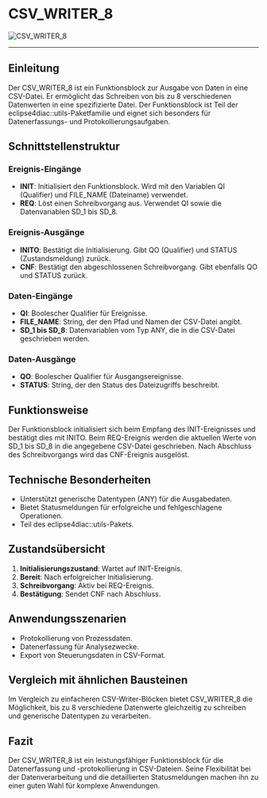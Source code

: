 # CSV_WRITER_8

![CSV_WRITER_8](https://github.com/user-attachments/assets/1bef9b69-8591-4f61-b6e1-2589d51844b3)

* * * * * * * * * *
## Einleitung
Der CSV_WRITER_8 ist ein Funktionsblock zur Ausgabe von Daten in eine CSV-Datei. Er ermöglicht das Schreiben von bis zu 8 verschiedenen Datenwerten in eine spezifizierte Datei. Der Funktionsblock ist Teil der eclipse4diac::utils-Paketfamilie und eignet sich besonders für Datenerfassungs- und Protokollierungsaufgaben.

## Schnittstellenstruktur
### **Ereignis-Eingänge**
- **INIT**: Initialisiert den Funktionsblock. Wird mit den Variablen QI (Qualifier) und FILE_NAME (Dateiname) verwendet.
- **REQ**: Löst einen Schreibvorgang aus. Verwendet QI sowie die Datenvariablen SD_1 bis SD_8.

### **Ereignis-Ausgänge**
- **INITO**: Bestätigt die Initialisierung. Gibt QO (Qualifier) und STATUS (Zustandsmeldung) zurück.
- **CNF**: Bestätigt den abgeschlossenen Schreibvorgang. Gibt ebenfalls QO und STATUS zurück.

### **Daten-Eingänge**
- **QI**: Boolescher Qualifier für Ereignisse.
- **FILE_NAME**: String, der den Pfad und Namen der CSV-Datei angibt.
- **SD_1 bis SD_8**: Datenvariablen vom Typ ANY, die in die CSV-Datei geschrieben werden.

### **Daten-Ausgänge**
- **QO**: Boolescher Qualifier für Ausgangsereignisse.
- **STATUS**: String, der den Status des Dateizugriffs beschreibt.

## Funktionsweise
Der Funktionsblock initialisiert sich beim Empfang des INIT-Ereignisses und bestätigt dies mit INITO. Beim REQ-Ereignis werden die aktuellen Werte von SD_1 bis SD_8 in die angegebene CSV-Datei geschrieben. Nach Abschluss des Schreibvorgangs wird das CNF-Ereignis ausgelöst.

## Technische Besonderheiten
- Unterstützt generische Datentypen (ANY) für die Ausgabedaten.
- Bietet Statusmeldungen für erfolgreiche und fehlgeschlagene Operationen.
- Teil des eclipse4diac::utils-Pakets.

## Zustandsübersicht
1. **Initialisierungszustand**: Wartet auf INIT-Ereignis.
2. **Bereit**: Nach erfolgreicher Initialisierung.
3. **Schreibvorgang**: Aktiv bei REQ-Ereignis.
4. **Bestätigung**: Sendet CNF nach Abschluss.

## Anwendungsszenarien
- Protokollierung von Prozessdaten.
- Datenerfassung für Analysezwecke.
- Export von Steuerungsdaten in CSV-Format.

## Vergleich mit ähnlichen Bausteinen
Im Vergleich zu einfacheren CSV-Writer-Blöcken bietet CSV_WRITER_8 die Möglichkeit, bis zu 8 verschiedene Datenwerte gleichzeitig zu schreiben und generische Datentypen zu verarbeiten.

## Fazit
Der CSV_WRITER_8 ist ein leistungsfähiger Funktionsblock für die Datenerfassung und -protokollierung in CSV-Dateien. Seine Flexibilität bei der Datenverarbeitung und die detaillierten Statusmeldungen machen ihn zu einer guten Wahl für komplexe Anwendungen.
